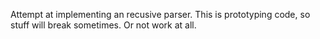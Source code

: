 Attempt at implementing an recusive parser. This is prototyping code, so stuff will break sometimes. Or not work at all.
